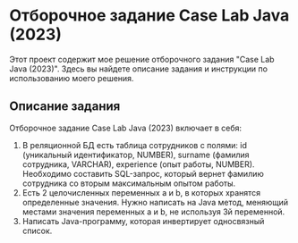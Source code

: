 # Отборочное задание Case Lab Java (2023)

Этот проект содержит мое решение отборочного задания "Case Lab Java (2023)". Здесь вы найдете описание задания и инструкции по использованию моего решения.

## Описание задания

Отборочное задание Case Lab Java (2023) включает в себя: 
1. В реляционной БД есть таблица сотрудников с полями: id
   (уникальный идентификатор, NUMBER), surname (фамилия
   сотрудника, VARCHAR), experience (опыт работы, NUMBER).
   Необходимо составить SQL-запрос, который вернет фамилию
   сотрудника со вторым максимальным опытом работы.
2. Есть 2 целочисленных переменных a и b, в которых хранятся определенные
   значения. Нужно написать на Java метод, меняющий местами значения
   переменных a и b, не используя 3й переменной.
3. Написать Java-программу, которая инвертирует односвязный список.
